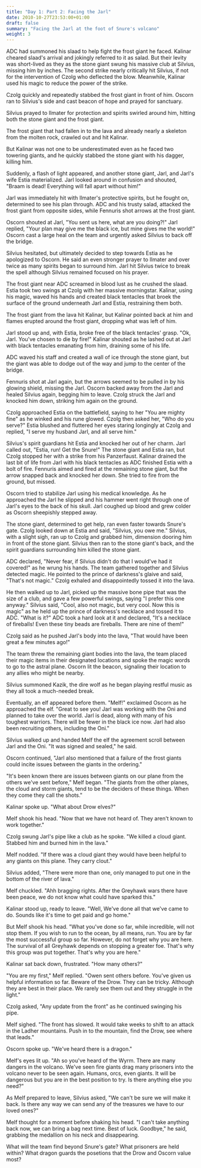 ```yaml
---
title: "Day 1: Part 2: Facing the Jarl"
date: 2010-10-27T23:53:00+01:00
draft: false
summary: "Facing the Jarl at the foot of Snure's volcano"
weight: 3
---
```


ADC had summoned his slaad to help fight the frost giant he faced. Kalinar cheared slaad's arrival and jokingly referred to it as salad. But their levity was short-lived as they as the stone giant swung his massive club at Silvius, missing him by inches. The second strike nearly critically hit Silvius, if not for the intervention of Czolg who deflected the blow. Meanwhile, Kalinar used his magic to reduce the power of the strike.

Czolg quickly and repeatedly stabbed the frost giant in front of him. Oscorn ran to Silvius's side and cast beacon of hope and prayed for sanctuary.

Silvius prayed to Ilmater for protection and spirits swirled around him, hitting both the stone giant and the frost giant. 

The frost giant that had fallen in to the lava and already nearly a skeleton from the molten rock, crawled out and hit Kalinar.

But Kalinar was not one to be underestimated even as he faced two towering giants, and he quickly stabbed the stone giant with his dagger, killing him. 

Suddenly, a flash of light appeared, and another stone giant, Jarl, and Jarl's wife Estia materialized. Jarl looked around in confusion and shouted, "Braam is dead! Everything will fall apart without him!"

Jarl was immediately hit with Ilmater's protective spirits, but he fought on, determined to see his plan through. ADC and his trusty salad, attacked the frost giant from opposite sides, while Fennuris shot arrows at the frost giant. 

Oscorn shouted at Jarl, "You sent us here, what are you doing?!" Jarl replied, "Your plan may give me the black ice, but mine gives me the world!" Oscorn cast a large heal on the team and urgently asked Silvius to back off the bridge.

Silvius hesitated, but ultimately decided to step towards Estia as he apologized to Oscorn. He said an even stronger prayer to Ilmater and over twice as many spirits began to surround him. Jarl hit Silvius twice to break the spell although Silvius remained focused on his prayer. 

The frost giant near ADC screamed in blood lust as he crushed the slaad. Estia took two swings at Czolg with her massive morningstar. Kalinar, using his magic, waved his hands and created black tentacles that broek the surface of the ground underneath Jarl and Estia, restraining them both.

The frost giant from the lava hit Kalinar, but Kalinar pointed back at him and flames erupted around the frost giant, dropping what was left of him.

Jarl stood up and, with Estia, broke free of the black tentacles' grasp. "Ok, Jarl. You've chosen to die by fire!" Kalinar shouted as he lashed out at Jarl with black tentacles emanating from him, draining some of his life. 

ADC waved his staff and created a wall of ice through the stone giant, but the giant was able to dodge out of the way and jump to the center of the bridge. 

Fennuris shot at Jarl again, but the arrows seemed to be pulled in by his glowing shield, missing the Jarl. Oscorn backed away from the Jarl and healed Silvius again, begging him to leave. Czolg struck the Jarl and knocked him down, striking him again on the ground. 

Czolg approached Estia on the battlefield, saying to her "You are mighty fine" as he winked and his rune glowed. Czolg then asked her, "Who do you serve?" Estia blushed and fluttered her eyes staring longingly at Czolg and replied, "I serve my husband Jarl, and all serve him."

Silvius's spirit guardians hit Estia and knocked her out of her charm. Jarl called out, "Estia, run! Get the Snure!" The stone giant and Estia ran, but Czolg stopped her with a strike from his Panzerfaust. Kalinar drained the last bit of life from Jarl with his black tentacles as ADC finished Estia with a bolt of fire. Fennuris aimed and fired at the remaining stone giant, but the arrow snapped back and knocked her down. She tried to fire from the ground, but missed. 

Oscorn tried to stabilize Jarl using his medical knowledge. As he approached the Jarl he slipped and his hammer went right through one of Jarl's eyes to the back of his skull. Jarl coughed up blood and grew colder as Oscorn sheepishly stepped away.

The stone giant, determined to get help, ran even faster towards Snure's gate. Czolg looked down at Estia and said, "Silvius, you owe me." Silvius, with a slight sigh, ran up to Czolg and grabbed him, dimension dooring him in front of the stone giant. Silvius then ran to the stone giant's back, and the spirit guardians surrounding him killed the stone giant.

ADC declared, "Never fear, if Silvius didn't do that I would've had it covered!" as he wrung his hands. The team gathered together and Silvius detected magic. He pointed to the prince of darkness's glaive and said, "That's not magic." Czolg exhaled and disappointedly tossed it into the lava.

He then walked up to Jarl, picked up the massive bone pipe that was the size of a club, and gave a few powerful swings, saying "I prefer this one anyway." Silvius said, "Cool, also not magic, but very cool. Now this is magic" as he held up the prince of darkness's necklace and tossed it to ADC. "What is it?" ADC took a hard look at it and declared, "It's a necklace of fireballs! Even these tiny beads are fireballs. There are nine of them!"

Czolg said as he pushed Jarl's body into the lava, "That would have been great a few minutes ago!" 

The team threw the remaining giant bodies into the lava, the team placed their magic items in their designated locations and spoke the magic words to go to the astral plane. Oscorn lit the beacon, signaling their location to any allies who might be nearby.

Silvius summoned Kazik, the dire wolf as he began playing restful music as they all took a much-needed break. 

Eventually, an elf appeared before them. "Melf!" exclaimed Oscorn as he approached the elf. "Great to see you! Jarl was working with the Oni and planned to take over the world. Jarl is dead, along with many of his toughest warriors. There will be fewer in the black ice now. Jarl had also been recruiting others, including the Oni."

Silvius walked up and handed Melf the elf the agreement scroll between Jarl and the Oni. "It was signed and sealed," he said. 

Oscorn continued, "Jarl also mentioned that a failure of the frost giants could incite issues between the giants in the ordering."

"It's been known there are issues between giants on our plane from the others we've sent before," Melf began. "The giants from the other planes, the cloud and storm giants, tend to be the deciders of these things. When they come they call the shots."

Kalinar spoke up. "What about Drow elves?"

Melf shook his head. "Now that we have not heard of. They aren't known to work together."

Czolg swung Jarl's pipe like a club as he spoke. "We killed a cloud giant. Stabbed him and burned him in the lava."

Melf nodded. "If there was a cloud giant they would have been helpful to any giants on this plane. They carry clout."

Silvius added, "There were more than one, only managed to put one in the bottom of the river of lava."

Melf chuckled. "Ahh bragging rights. After the Greyhawk wars there have been peace, we do not know what could have sparked this."

Kalinar stood up, ready to leave. "Well, We've done all that we've came to do. Sounds like it's time to get paid and go home."

But Melf shook his head. "What you've done so far, while incredible, will not stop them. If you wish to run to the ocean, by all means, run. You are by far the most successful group so far. However, do not forget why you are here. The survival of all Greyhawk depends on stopping a greater foe. That's why this group was put together. That's why you are here."

Kalinar sat back down, frustrated. "How many others?"

"You are my first," Melf replied. "Owen sent others before. You've given us helpful information so far. Beware of the Drow. They can be tricky. Although they are best in their place. We rarely see them out and they struggle in the light."

Czolg asked, "Any update from the front" as he continued swinging his pipe.

Melf sighed. "The front has slowed. It would take weeks to shift to an attack in the Ladher mountains. Push in to the mountain, find the Drow, see where that leads."

Oscorn spoke up. "We've heard there is a dragon."

Melf's eyes lit up. "Ah so you've heard of the Wyrm. There are many dangers in the volcano. We've seen fire giants drag many prisoners into the volcano never to be seen again. Humans, orcs, even giants. It will be dangerous but you are in the best position to try. Is there anything else you need?"

As Melf prepared to leave, Silvius asked, "We can't be sure we will make it back. Is there any way we can send any of the treasures we have to our loved ones?"

Melf thought for a moment before shaking his head. "I can't take anything back now, we can bring a bag next time. Best of luck. Goodbye," he said, grabbing the medallion on his neck and disappearing.

What will the team find beyond Snure's gate? What prisoners are held within? What dragon guards the posetions that the Drow and Oscorn value most? 

